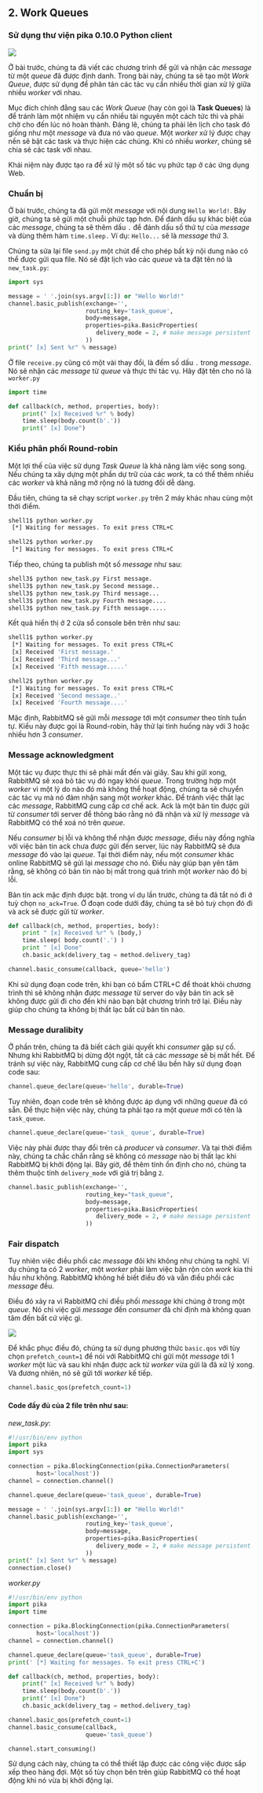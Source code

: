 ## 2. Work Queues

### Sử dụng thư viện pika 0.10.0 Python client

<img src="https://github.com/meditechopen/meditech-ghichep-rabbitmq/blob/master/images/2-python-two.png?raw=true" />

Ở bài trước, chúng ta đã viết các chương trình để gửi và nhận các *message* từ một *queue* đã được định danh. Trong bài này, chúng ta sẽ tạo một *Work Queue*, được sử dụng để phân tán các tác vụ cần nhiều thời gian xử lý giữa nhiều *worker* với nhau.

Mục đích chính đằng sau các *Work Queue* (hay còn gọi là **Task Queues**) là để tránh làm một nhiệm vụ cần nhiều tài nguyên một cách tức thì và phải chờ cho đến lúc nó hoàn thành. Đáng lẽ, chúng ta phải lên lịch cho task đó giống như một *message* và đưa nó vào *queue*. Một *worker* xử lý được chạy nền sẽ bật các task và thực hiện các chúng. Khi có nhiều *worker*, chúng sẽ chia sẻ các task với nhau.

Khái niệm này được tạo ra để xử lý một số tác vụ phức tạp ở các ứng dụng Web.

### Chuẩn bị

Ở bài trước, chúng ta đã gửi một *message* với nội dung `Hello World!`. Bây giờ, chúng ta sẽ gửi một chuỗi phức tạp hơn. Để đánh dấu sự khác biệt của các *message*, chúng ta sẽ thêm dấu `.` để đánh dấu số thứ tự của *message* và dùng thêm hàm `time.sleep.` Ví dụ: `Hello...` sẽ là *message* thứ 3.

Chúng ta sửa lại file `send.py` một chút để cho phép bất kỳ nội dung nào có thể được gửi qua file. Nó sẽ đặt lịch vào các *queue* và ta đặt tên nó là `new_task.py`:

```python
import sys

message = ' '.join(sys.argv[1:]) or "Hello World!"
channel.basic_publish(exchange='',
                      routing_key='task_queue',
                      body=message,
                      properties=pika.BasicProperties(
                         delivery_mode = 2, # make message persistent
                      ))
print(" [x] Sent %r" % message)
```

Ở file `receive.py` cũng có một vài thay đổi, là đếm số dấu `.` trong *message*. Nó sẽ nhận các *message* từ *queue* và thực thi tác vụ. Hãy đặt tên cho nó là `worker.py`

```python
import time

def callback(ch, method, properties, body):
    print(" [x] Received %r" % body)
    time.sleep(body.count(b'.'))
    print(" [x] Done")
```

### Kiểu phân phối Round-robin

Một lợi thế của việc sử dụng *Task Queue* là khả năng làm việc song song. Nếu chúng ta xây dựng một phần dự trữ của các *work*, ta có thể thêm nhiều các *worker* và khả năng mở rộng nó là tương đối dễ dàng.

Đầu tiên, chúng ta sẽ chạy script `worker.py` trên 2 máy khác nhau cùng một thời điểm.

```bash
shell1$ python worker.py
 [*] Waiting for messages. To exit press CTRL+C
```

```bash
shell2$ python worker.py
 [*] Waiting for messages. To exit press CTRL+C
```

Tiếp theo, chúng ta publish một số *message* như sau:

```bash
shell3$ python new_task.py First message.
shell3$ python new_task.py Second message..
shell3$ python new_task.py Third message...
shell3$ python new_task.py Fourth message....
shell3$ python new_task.py Fifth message.....
```

Kết quả hiển thị ở 2 cửa sổ console bên trên như sau:

```bash
shell1$ python worker.py
 [*] Waiting for messages. To exit press CTRL+C
 [x] Received 'First message.'
 [x] Received 'Third message...'
 [x] Received 'Fifth message.....'
```

```bash
shell2$ python worker.py
 [*] Waiting for messages. To exit press CTRL+C
 [x] Received 'Second message..'
 [x] Received 'Fourth message....'
```

Mặc định, RabbitMQ sẽ gửi mỗi *message* tới một *consumer* theo tính tuần tự. Kiểu này được gọi là Round-robin, hãy thử lại tình huống này với 3 hoặc nhiều hơn 3 *consumer*.

### Message acknowledgment

Một tác vụ được thực thi sẽ phải mất đến vài giây. Sau khi gửi xong, RabbitMQ sẽ xoá bỏ tác vụ đó ngay khỏi *queue*. Trong trường hợp một *worker* vì một lý do nào đó mà không thể hoạt động, chúng ta sẽ chuyển các tác vụ mà nó đảm nhận sang một *worker* khác. Để tránh việc thất lạc các *message*, RabbitMQ cung cấp cơ chế ack. Ack là một bản tin được gửi từ *consumer* tới server để thông báo rằng nó đã nhận và xử lý *message* và RabbitMQ có thể xoá nó trên *queue*.

Nếu *consumer* bị lỗi và không thể nhận được *message*, điều này đồng nghĩa với việc bản tin ack chưa được gửi đến server, lúc này RabbitMQ sẽ đưa *message* đó vào lại *queue*. Tại thời điểm này, nếu một *consumer* khác online RabbitMQ sẽ gửi lại *message* cho nó. Điều này giúp bạn yên tâm rằng, sẽ không có bản tin nào bị mất trong quá trình một *worker* nào đó bị lỗi.

Bản tin ack mặc định được bật. trong ví dụ lần trước, chúng ta đã tắt nó đi ở tuỳ chọn `no_ack=True`. Ở đoạn code dưới đây, chúng ta sẽ bỏ tuỳ chọn đó đi và ack sẽ được gửi từ *worker*.

```python
def callback(ch, method, properties, body):
    print " [x] Received %r" % (body,)
    time.sleep( body.count('.') )
    print " [x] Done"
    ch.basic_ack(delivery_tag = method.delivery_tag)

channel.basic_consume(callback, queue='hello')
```

Khi sử dụng đoạn code trên, khi bạn có bấm CTRL+C để thoát khỏi chương trình thì sẽ không nhận được *message* từ server do vậy bản tin ack sẽ không được gửi đi cho đến khi nào bạn bật chương trình trở lại. Điều này giúp cho chúng ta không bị thất lạc bất cứ bản tin nào.

### Message duralibity

Ở phần trên, chúng ta đã biết cách giải quyết khi *consumer* gặp sự cố. Nhưng khi RabbitMQ bị dừng đột ngột, tất cả các *message* sẽ bị mất hết. Để tránh sự việc này, RabbitMQ cung cấp cơ chế lâu bền hãy sử dụng đoạn code sau:

```python
channel.queue_declare(queue='hello', durable=True)
```

Tuy nhiên, đoạn code trên sẽ không được áp dụng với những *queue* đã có sẵn. Để thực hiện việc này, chúng ta phải tạo ra một *queue* mới có tên là `task_queue`.

```python
channel.queue_declare(queue='task_ queue', durable=True)
```

Việc này phải được thay đổi trên cả *producer* và *consumer*. Và tại thời điểm này, chúng ta chắc chắn rằng sẽ không có *message* nào bị thất lạc khi RabbitMQ bị khởi động lại. Bây giờ, để thêm tính ổn định cho nó, chúng ta thêm thuộc tính `delivery_mode` với giá trị bằng `2`.

```python
channel.basic_publish(exchange='',
                      routing_key="task_queue",
                      body=message,
                      properties=pika.BasicProperties(
                         delivery_mode = 2, # make message persistent
                      ))
```

### Fair dispatch

Tuy nhiên việc điều phối các *message* đôi khi không như chúng ta nghĩ. Ví dụ chúng ta có 2 *worker*, một *worker* phải làm việc bận rộn còn *work* kia thì hầu như không. RabbitMQ không hề biết điều đó và vẫn điều phối các *message* đều.

Điều đó xảy ra vì RabbitMQ chỉ điều phối *message* khi chúng ở trong một *queue*. Nó chỉ việc gửi *message* đến *consumer* đã chỉ định mà không quan tâm đến bất cứ việc gì.

<img src="https://github.com/meditechopen/meditech-ghichep-rabbitmq/blob/master/images/2-prefetch-count.png?raw=true" />

Để khắc phục điều đó, chúng ta sử dụng phương thức `basic.qos` với tùy chọn `prefetch_count=1` để nói với RabbitMQ chỉ gửi một *message* tới 1 *worker* một lúc và sau khi nhận được ack từ *worker* vừa gửi là đã xử lý xong. Và đương nhiên, nó sẽ gửi tới *worker* kế tiếp.

```python
channel.basic_qos(prefetch_count=1)
```


#### Code đầy đủ của 2 file trên như sau:

*new_task.py*:

```python
#!/usr/bin/env python
import pika
import sys

connection = pika.BlockingConnection(pika.ConnectionParameters(
        host='localhost'))
channel = connection.channel()

channel.queue_declare(queue='task_queue', durable=True)

message = ' '.join(sys.argv[1:]) or "Hello World!"
channel.basic_publish(exchange='',
                      routing_key='task_queue',
                      body=message,
                      properties=pika.BasicProperties(
                         delivery_mode = 2, # make message persistent
                      ))
print(" [x] Sent %r" % message)
connection.close()
```

*worker.py*

```python
#!/usr/bin/env python
import pika
import time

connection = pika.BlockingConnection(pika.ConnectionParameters(
        host='localhost'))
channel = connection.channel()

channel.queue_declare(queue='task_queue', durable=True)
print(' [*] Waiting for messages. To exit press CTRL+C')

def callback(ch, method, properties, body):
    print(" [x] Received %r" % body)
    time.sleep(body.count(b'.'))
    print(" [x] Done")
    ch.basic_ack(delivery_tag = method.delivery_tag)

channel.basic_qos(prefetch_count=1)
channel.basic_consume(callback,
                      queue='task_queue')

channel.start_consuming()
```

Sử dụng cách này, chúng ta có thể thiết lập được các công việc được sắp xếp theo hàng đợi. Một số tùy chọn bên trên giúp RabbitMQ có thể hoạt động khi nó vừa bị khởi động lại.